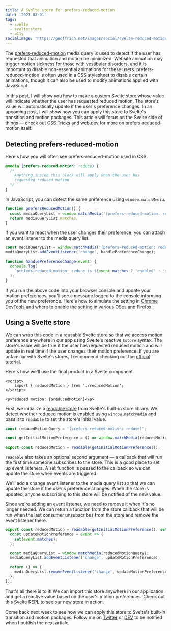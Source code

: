 ```yaml
---
title: A Svelte store for prefers-reduced-motion
date: '2021-03-01'
tags:
  - svelte
  - svelte:store
  - a11y
socialImage: 'https://geoffrich.net/images/social/svelte-reduced-motion.png'
---
```


The [prefers-reduced-motion](https://developer.mozilla.org/en-US/docs/Web/CSS/@media/prefers-reduced-motion) media query is used to detect if the user has requested that animation and motion be minimized. Website animation may trigger motion sickness for those with vestibular disorders, and it is important to disable non-essential animations for these users. prefers-reduced-motion is often used in a CSS stylesheet to disable certain animations, though it can also be used to modify animations applied with JavaScript.

In this post, I will show you how to make a custom Svelte store whose value will indicate whether the user has requested reduced motion. The store's value will automatically update if the user's preference changes. In an upcoming post, I will show how you can apply this store to Svelte's transition and motion packages. This article will focus on the Svelte side of things &mdash; check out [CSS Tricks](https://css-tricks.com/introduction-reduced-motion-media-query/) and [web.dev](https://web.dev/prefers-reduced-motion/) for more on prefers-reduced-motion itself.

## Detecting prefers-reduced-motion

Here's how you will often see prefers-reduced-motion used in CSS.

```css
@media (prefers-reduced-motion: reduce) {
  /* 
    Anything inside this block will apply when the user has 
    requested reduced motion 
  */
}
```

In JavaScript, you can detect the same preference using `window.matchMedia`.

```js
function prefersReducedMotion() {
  const mediaQueryList = window.matchMedia('(prefers-reduced-motion: reduce)');
  return mediaQueryList.matches;
}
```

If you want to react when the user changes their preference, you can attach an event listener to the media query list.

```js
const mediaQueryList = window.matchMedia('(prefers-reduced-motion: reduce)');
mediaQueryList.addEventListener('change', handlePreferenceChange);

function handlePreferenceChange(event) {
  console.log(
    `prefers-reduced-motion: reduce is ${event.matches ? 'enabled' : 'disabled'}`
  );
}
```

If you run the above code into your browser console and update your motion preferences, you'll see a message logged to the console informing you of the new preference. Here's how to simulate the setting in [Chrome DevTools](https://developers.google.com/web/updates/2019/10/devtools#userpreferences) and where to enable the setting in [various OSes and Firefox](https://developer.mozilla.org/en-US/docs/Web/CSS/@media/prefers-reduced-motion#user_preferences).

## Using a Svelte store

We can wrap this code in a reusable Svelte store so that we access motion preference anywhere in our app using Svelte's reactive `$store` syntax. The store's value will be true if the user has requested reduced motion and will update in real time if the user changes their motion preference. If you are unfamiliar with Svelte's stores, I recommend checking out the [official tutorial](https://svelte.dev/tutorial/writable-stores).

Here's how we'll use the final product in a Svelte component.

```svelte
<script>
	import { reducedMotion } from './reducedMotion';
</script>

<p>reduced motion: {$reducedMotion}</p>
```

First, we initialize a [readable store](https://svelte.dev/tutorial/readable-stores) from Svelte's built-in store library. We detect whether reduced motion is enabled using `window.matchMedia` and pass it to `readable` to set the store's initial value.

```js
const reducedMotionQuery = '(prefers-reduced-motion: reduce)';

const getInitialMotionPreference = () => window.matchMedia(reducedMotionQuery).matches;

export const reducedMotion = readable(getInitialMotionPreference());
```

`readable` also takes an optional second argument &mdash; a callback that will run the first time someone subscribes to the store. This is a good place to set up event listeners. A set function is passed to the callback so we can update the store when events are triggered.

We'll add a change event listener to the media query list so that we can update the store if the user's preference changes. When the store is updated, anyone subscribing to this store will be notified of the new value.

Since we're adding an event listener, we need to remove it when it's no longer needed. We can return a function from the store callback that will be run when the last consumer unsubscribes from the store and remove the event listener there.

```js
export const reducedMotion = readable(getInitialMotionPreference(), set => {
  const updateMotionPreference = event => {
    set(event.matches);
  };

  const mediaQueryList = window.matchMedia(reducedMotionQuery);
  mediaQueryList.addEventListener('change', updateMotionPreference);

  return () => {
    mediaQueryList.removeEventListener('change', updateMotionPreference);
  };
});
```

That's all there is to it! We can import this store anywhere in our application and get a reactive value based on the user's motion preferences. Check out this [Svelte REPL](https://svelte.dev/repl/e9b0322383bd4922bed92056c106c643?version=3.34.0) to see our new store in action.

Come back next week to see how we can apply this store to Svelte's built-in transition and motion packages. Follow me on [Twitter](https://twitter.com/geoffrich_) or [DEV](https://dev.to/geoffrich/) to be notified when I publish the next article.
